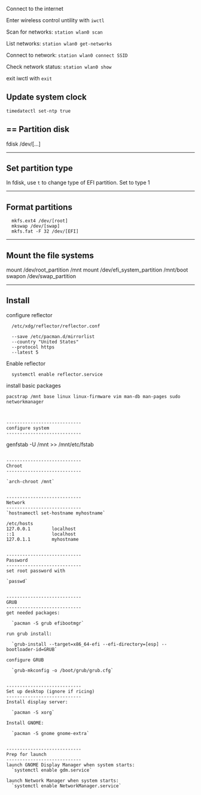 Connect to the internet

Enter wireless control untility with `iwctl`

Scan for networks:
  `station wlan0 scan`

List networks:
  `station wlan0 get-networks`

Connect to network:
  `station wlan0 connect SSID`

Check network status:
  `station wlan0 show`

exit iwctl with `exit`


Update system clock
----------------------------

  `timedatectl set-ntp true`


==
Partition disk
----------------------------

  fdisk /dev/[...]

----------------------------
Set partition type
----------------------------
  In fdisk, use `t` to change type of EFI partition. Set to type 1

----------------------------
Format partitions
----------------------------

```
  mkfs.ext4 /dev/[root]
  mkswap /dev/[swap]
  mkfs.fat -F 32 /dev/[EFI]
```

----------------------------
Mount the file systems
----------------------------

  mount /dev/root_partition /mnt
  mount /dev/efi_system_partition /mnt/boot
  swapon /dev/swap_partition

----------------------------
Install
----------------------------

  configure reflector
```
  /etc/xdg/reflector/reflector.conf

  --save /etc/pacman.d/mirrorlist
  --country "United States"
  --protocol https
  --latest 5
```

  Enable reflector

```
  systemctl enable reflector.service
```

  install basic packages

```
pacstrap /mnt base linux linux-firmware vim man-db man-pages sudo networkmanager



----------------------------
configure system
----------------------------

```
genfstab -U /mnt >> /mnt/etc/fstab
```

----------------------------
Chroot
----------------------------

`arch-chroot /mnt`


----------------------------
Network
----------------------------
`hostnamectl set-hostname myhostname`

/etc/hosts
127.0.0.1        localhost
::1              localhost
127.0.1.1        myhostname


----------------------------
Password
----------------------------
set root password with

`passwd`


----------------------------
GRUB
----------------------------
get needed packages:

  `pacman -S grub efibootmgr`

run grub install:

  `grub-install --target=x86_64-efi --efi-directory=[esp] --bootloader-id=GRUB`

configure GRUB

  `grub-mkconfig -o /boot/grub/grub.cfg`


----------------------------
Set up desktop (ignore if ricing)
----------------------------
Install display server:

  `pacman -S xorg`

Install GNOME:

  `pacman -S gnome gnome-extra`


----------------------------
Prep for launch
----------------------------
launch GNOME Display Manager when system starts:
  `systemctl enable gdm.service`

launch Network Manager when system starts:
  `systemctl enable NetworkManager.service`
